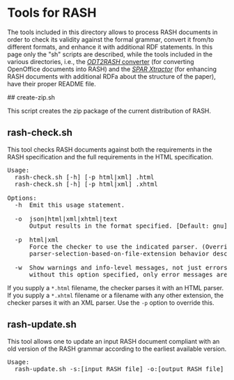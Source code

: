 # Tools for RASH

The tools included in this directory allows to process RASH documents in order to check its validity against the formal grammar, convert it from/to different formats, and enhance it with additional RDF statements. In this page only the "sh" scripts are described, while the tools included in the various directories, i.e., the [*ODT2RASH* converter](https://github.com/essepuntato/rash/tree/master/tools/odt2rash) (for converting OpenOffice documents into RASH) and the [*SPAR Xtractor*](https://github.com/essepuntato/rash/tree/master/tools/spar-xtractor) (for enhancing RASH documents with additional RDFa about the structure of the paper), have their proper README file.

## create-zip.sh

This script creates the zip package of the current distribution of RASH.

## rash-check.sh

This tool checks RASH documents against both the requirements in the RASH
specification and the full requirements in the HTML specification.

<pre>
Usage:
  rash-check.sh [-h] [-p html|xml] <FILENAME>.html
  rash-check.sh [-h] [-p html|xml] <FILENAME>.xhtml

Options:
  -h  Emit this usage statement.

  -o  json|html|xml|xhtml|text
      Output results in the format specified. [Default: gnu]

  -p  html|xml
      Force the checker to use the indicated parser. (Overrides the automatic-
      parser-selection-based-on-file-extension behavior described above).

  -w  Show warnings and info-level messages, not just errors. (By default,
      without this option specified, only error messages are shown).
</pre>

If you supply a `*.html` filename, the checker parses it with an HTML parser.
If you supply a `*.xhtml` filename or a filename with any other extension, the
checker parses it with an XML parser. Use the `-p` option to override this.

## rash-update.sh

This tool allows one to update an input RASH document compliant with an old version of the RASH grammar according to the earliest available version.

<pre>
Usage:
  rash-update.sh -s:[input RASH file] -o:[output RASH file]
</pre>

